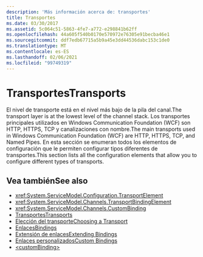 ```yaml
---
description: 'Más información acerca de: transportes'
title: Transportes
ms.date: 03/30/2017
ms.assetid: 5c064c51-5863-4fe7-a772-e298841b62ff
ms.openlocfilehash: 44a605f540b0170e570972e76305e91becba46e1
ms.sourcegitcommit: ddf7edb67715a5b9a45e3dd44536dabc153c1de0
ms.translationtype: MT
ms.contentlocale: es-ES
ms.lasthandoff: 02/06/2021
ms.locfileid: "99749319"
---
```

# <a name="transports"></a><span data-ttu-id="2df09-103">Transportes</span><span class="sxs-lookup"><span data-stu-id="2df09-103">Transports</span></span>

<span data-ttu-id="2df09-104">El nivel de transporte está en el nivel más bajo de la pila del canal.</span><span class="sxs-lookup"><span data-stu-id="2df09-104">The transport layer is at the lowest level of the channel stack.</span></span> <span data-ttu-id="2df09-105">Los transportes principales utilizados en Windows Communication Foundation (WCF) son HTTP, HTTPS, TCP y canalizaciones con nombre.</span><span class="sxs-lookup"><span data-stu-id="2df09-105">The main transports used in Windows Communication Foundation (WCF) are HTTP, HTTPS, TCP, and Named Pipes.</span></span> <span data-ttu-id="2df09-106">En esta sección se enumeran todos los elementos de configuración que le permiten configurar tipos diferentes de transportes.</span><span class="sxs-lookup"><span data-stu-id="2df09-106">This section lists all the configuration elements that allow you to configure different types of transports.</span></span>  
  
## <a name="see-also"></a><span data-ttu-id="2df09-107">Vea también</span><span class="sxs-lookup"><span data-stu-id="2df09-107">See also</span></span>

- <xref:System.ServiceModel.Configuration.TransportElement>
- <xref:System.ServiceModel.Channels.TransportBindingElement>
- <xref:System.ServiceModel.Channels.CustomBinding>
- [<span data-ttu-id="2df09-108">Transportes</span><span class="sxs-lookup"><span data-stu-id="2df09-108">Transports</span></span>](../../../wcf/feature-details/transports.md)
- [<span data-ttu-id="2df09-109">Elección del transporte</span><span class="sxs-lookup"><span data-stu-id="2df09-109">Choosing a Transport</span></span>](../../../wcf/feature-details/choosing-a-transport.md)
- [<span data-ttu-id="2df09-110">Enlaces</span><span class="sxs-lookup"><span data-stu-id="2df09-110">Bindings</span></span>](../../../wcf/bindings.md)
- [<span data-ttu-id="2df09-111">Extensión de enlaces</span><span class="sxs-lookup"><span data-stu-id="2df09-111">Extending Bindings</span></span>](../../../wcf/extending/extending-bindings.md)
- [<span data-ttu-id="2df09-112">Enlaces personalizados</span><span class="sxs-lookup"><span data-stu-id="2df09-112">Custom Bindings</span></span>](../../../wcf/extending/custom-bindings.md)
- [\<customBinding>](custombinding.md)
